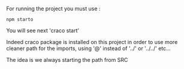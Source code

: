 For running the project you must use :

    npm starto

You will see next 'craco start'


Indeed craco package is installed on this project in order to use more cleaner path for the imports, using '@' instead of '../' or '../../' etc...

The idea is we always starting the path from SRC